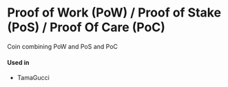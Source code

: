 # Proof of Work \(PoW\) / Proof of Stake \(PoS\) / Proof Of Care \(PoC\)

Coin combining PoW and PoS and PoC

#### Used in

* TamaGucci

